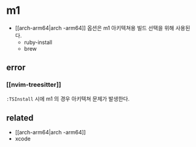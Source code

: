 # m1

- [[arch-arm64|arch -arm64]] 옵션은 m1 아키텍쳐용 빌드 선택을 위해 사용된다.
  - ruby-install
  - brew

## error
### [[nvim-treesitter]]
`:TSInstall` 시에 m1 의 경우 아키텍쳐 문제가 발생한다.

## related
- [[arch-arm64|arch -arm64]]
- xcode
